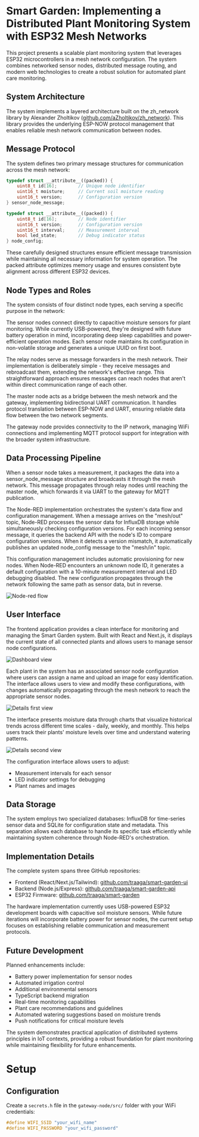 # Smart Garden: Implementing a Distributed Plant Monitoring System with ESP32 Mesh Networks

This project presents a scalable plant monitoring system that leverages ESP32 microcontrollers in a mesh network configuration. The system combines networked sensor nodes, distributed message routing, and modern web technologies to create a robust solution for automated plant care monitoring.

## System Architecture

The system implements a layered architecture built on the zh_network library by Alexander Zholtikov ([github.com/aZholtikov/zh_network](https://github.com/aZholtikov/zh_network)). This library provides the underlying ESP-NOW protocol management that enables reliable mesh network communication between nodes.

## Message Protocol

The system defines two primary message structures for communication across the mesh network:

```cpp
typedef struct __attribute__((packed)) {
    uint8_t id[16];        // Unique node identifier
    uint16_t moisture;     // Current soil moisture reading
    uint16_t version;      // Configuration version
} sensor_node_message;

typedef struct __attribute__((packed)) {
    uint8_t id[16];        // Node identifier
    uint16_t version;      // Configuration version
    uint16_t interval;     // Measurement interval
    bool led_state;        // Debug indicator status
} node_config;
```

These carefully designed structures ensure efficient message transmission while maintaining all necessary information for system operation. The packed attribute optimizes memory usage and ensures consistent byte alignment across different ESP32 devices.

## Node Types and Roles

The system consists of four distinct node types, each serving a specific purpose in the network:

The sensor nodes connect directly to capacitive moisture sensors for plant monitoring. While currently USB-powered, they're designed with future battery operation in mind, incorporating deep sleep capabilities and power-efficient operation modes. Each sensor node maintains its configuration in non-volatile storage and generates a unique UUID on first boot.

The relay nodes serve as message forwarders in the mesh network. Their implementation is deliberately simple - they receive messages and rebroadcast them, extending the network's effective range. This straightforward approach ensures messages can reach nodes that aren't within direct communication range of each other.

The master node acts as a bridge between the mesh network and the gateway, implementing bidirectional UART communication. It handles protocol translation between ESP-NOW and UART, ensuring reliable data flow between the two network segments.

The gateway node provides connectivity to the IP network, managing WiFi connections and implementing MQTT protocol support for integration with the broader system infrastructure.

## Data Processing Pipeline

When a sensor node takes a measurement, it packages the data into a sensor_node_message structure and broadcasts it through the mesh network. This message propagates through relay nodes until reaching the master node, which forwards it via UART to the gateway for MQTT publication.

The Node-RED implementation orchestrates the system's data flow and configuration management. When a message arrives on the "mesh/out" topic, Node-RED processes the sensor data for InfluxDB storage while simultaneously checking configuration versions. For each incoming sensor message, it queries the backend API with the node's ID to compare configuration versions. When it detects a version mismatch, it automatically publishes an updated node_config message to the "mesh/in" topic.

This configuration management includes automatic provisioning for new nodes. When Node-RED encounters an unknown node ID, it generates a default configuration with a 10-minute measurement interval and LED debugging disabled. The new configuration propagates through the network following the same path as sensor data, but in reverse.

![Node-red flow](./images/node-red-flow.png)

## User Interface

The frontend application provides a clean interface for monitoring and managing the Smart Garden system. Built with React and Next.js, it displays the current state of all connected plants and allows users to manage sensor node configurations.

![Dashboard view](./images/Dashboard.png)

Each plant in the system has an associated sensor node configuration where users can assign a name and upload an image for easy identification. The interface allows users to view and modify these configurations, with changes automatically propagating through the mesh network to reach the appropriate sensor nodes.

![Details first view](./images/Details1.png)

The interface presents moisture data through charts that visualize historical trends across different time scales - daily, weekly, and monthly. This helps users track their plants' moisture levels over time and understand watering patterns.

![Details second view](./images/Details2.png)

The configuration interface allows users to adjust:
- Measurement intervals for each sensor
- LED indicator settings for debugging
- Plant names and images

## Data Storage

The system employs two specialized databases: InfluxDB for time-series sensor data and SQLite for configuration state and metadata. This separation allows each database to handle its specific task efficiently while maintaining system coherence through Node-RED's orchestration.

## Implementation Details

The complete system spans three GitHub repositories:
- Frontend (React/Next.js/Tailwind): [github.com/traaga/smart-garden-ui](https://github.com/traaga/smart-garden-ui)
- Backend (Node.js/Express): [github.com/traaga/smart-garden-api](https://github.com/traaga/smart-garden-api)
- ESP32 Firmware: [github.com/traaga/smart-garden](https://github.com/traaga/smart-garden)

The hardware implementation currently uses USB-powered ESP32 development boards with capacitive soil moisture sensors. While future iterations will incorporate battery power for sensor nodes, the current setup focuses on establishing reliable communication and measurement protocols.

## Future Development

Planned enhancements include:
- Battery power implementation for sensor nodes
- Automated irrigation control
- Additional environmental sensors
- TypeScript backend migration
- Real-time monitoring capabilities
- Plant care recommendations and guidelines
- Automated watering suggestions based on moisture trends
- Push notifications for critical moisture levels

The system demonstrates practical application of distributed systems principles in IoT contexts, providing a robust foundation for plant monitoring while maintaining flexibility for future enhancements.

# Setup

## Configuration

Create a `secrets.h` file in the `gateway-node/src/` folder with your WiFi credentials:

```cpp
#define WIFI_SSID "your_wifi_name"
#define WIFI_PASSWORD "your_wifi_password"
```
